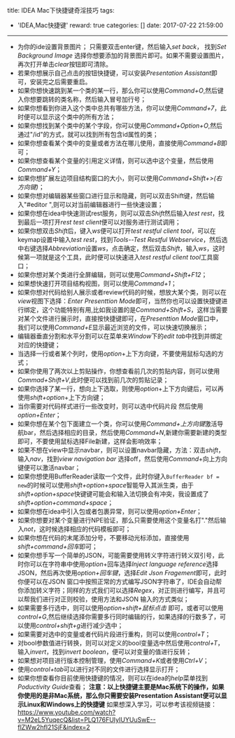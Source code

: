 title: IDEA Mac下快捷键奇淫技巧
tags:
  - 'IDEA,Mac快捷键'
reward: true
categories: []
date: 2017-07-22 21:59:00
---
* 为你的ide设置背景图片；
只需要双击enter键，然后输入*set back*， 找到*Set Background Image* 选择你想要添加的背景图片即可。如果不需要设置图片，再次打开单击*clear*按钮即可清除。
*  若果你想展示自己点击的按钮快捷键，可以安装*Presentation Assistant*即可，安装完之后需要重启。
*  如果你想快速跳到某一个类的某一行，那么你可以使用*Command+O*,然后键入你想要跳转的类名称，然后输入冒号加行号；
* 如果你想看到你进入这个类中总共有哪些方法，你可以使用*Command+7*，此时便可以显示这个类中的所有方法；
* 如果你想找到某个类中的某个字段，你可以使用*Command+Option+O*,然后通过"/id"的方式，就可以找到所有包含id属性的类；
* 如果你想查看某个类中的变量或者方法在哪儿使用，直接使用*Command+B*即可；
* 如果你想查看某个变量的引用定义详情，则可以选中这个变量，然后使用*Command+Y*；
* 如果你想扩展左边项目结构窗口的大小，则可以使用*Command+Shift+>(右方向键)*；
* 如果你想对编辑器某些窗口进行显示和隐藏，则可以双击Shift键，然后输入"#editor ",则可以对当前编辑器进行一些快速设置；
* 如果你想在idea中快速测试rest服务，则可以双击*Shift*然后输入*test rest*，找到最后一项打开*rest test client*便可以对服务进行测试调用；
* 如果你想双击*Shift*后，键入*ws*便可以打开*test restful client tool*，可以在keymap设置中输入*test rest*，找到*Tools--Test Restful Webservice*，然后选中右键选择*Abbreviation*设置*ws*，点击确定，然后双击*Shift*，输入*ws*，这时候第一项就是这个工具，此时便可以快速进入*test restful client tool*工具窗口；
* 如果你想对某个类进行全屏编辑，则可以使用*Command+Shift+F12*；
* 如果想快速打开项目结构视图，则可以使用*Command+1*；
* 如果你想对代码给别人展示或者review代码的时候，想放大某个类，则可以在*view*视图下选择：*Enter Presenttion Mode*即可，当然你也可以设置快捷键进行绑定，这个功能特别有用,比如我设置的是*Command+Shift+S*，这样当需要对某个文件进行展示时，直接按快捷键即可，在*Presenttion Mode*窗口中，我们可以使用*Command+E*显示最近浏览的文件，可以快速切换展示；
* 编辑器垂直分割和水平分割可以在菜单来*Window*下的*edit tab*中找到并绑定对应的快捷键；
* 当选择一行或者某个列时，使用*option*+上下方向键，不要使用鼠标勾选的方式；
* 如果你使用了两次以上剪贴操作，你想查看前几次的剪贴内容，则可以使用*Commad+Shift+V*,此时便可以找到前几次的剪贴记录；
* 如果你选择了某一行，想向上下选取，则使用*option*+上下方向键后，可以再使用*shift+option*+上下方向键；
* 当你需要对代码样式进行一些改变时，则可以选中代码片段 然后使用*option+Enter*；
* 如果你想在某个包下面建立一个类，你可以使用*Command+上方向键*激活导航bar，然后选择相应的目录，然后使用*Command+N*,新建你需要新建的类型即可，不要使用鼠标选择File新建，这样会影响效率；
* 如果不想在view中显示navbar，则可以设置navbar隐藏，方法：双击*shift*，输入*nav*，找到*view navigation bar* 选择off，然后使用*Command*+向上方向键便可以激活navbar；
* 如果你想使用BufferReader读取一个文件，此时你键入`BufferReader bf = new`的时候可以使用*shift+option+space*智能导入其派生类，由于 *shift+option+space*快键键可能会和输入法切换会有冲突，我设置成了*shift+option+command+space*；
* 如果你想在idea中引入包或者包裹异常，则可以使用*option+Enter*；
* 如果你想要对某个变量进行NPE验证，那么只需要使用这个变量名打"."然后输入*not*，这时候选择相应的代码模板即可；
* 如果你想在代码的末尾添加分号，不要移动光标添加，直接使用*shift+command+回车*即可；
* 如果你想手写一个简单的JSON，可能需要使用转义字符进行转义双引号，此时你可以在字符串中使用*option*+回车选择*Inject language reference*选择JSON，然后再次使用*option+回车键*，选择*Edit Json Fragement*即可，此时你便可以在JSON 窗口中按照正常的方式编写JSON字符串了，IDE会自动帮你添加转义字符；同样的方式我们可以选择*Regex*，对正则进行编写，并且可以帮我们进行对正则校验，使用方法和JSON 输入的方式类似；
* 如果需要多行选中，则可以使用*option+shift+鼠标点击* 即可，或者可以使用*control+G*,然后继续选择你需要多行同时编辑的行，如果选择的行数多了，可以使用*control+shift+g*进行减少选中；
* 如果需要对选中的变量或者代码片段进行重构，则可以使用*control+T*；
* 对bool参数值进行转换，则可以对定义的bool变量选中然后使用*control+T*，输入*invert*，找到*invert boolean*，便可以对变量的值进行反转；
* 如果想对项目进行版本控制管理，使用*Command+K*或者使用*Ctrl+V*；
* 使用*control+tab*可以进行对不同的文件进行选择显示打开；
* 如果你想查看你目前使用快捷键的情况，则可以在idea的*help*菜单找到*Poductivity Guide*查看；
**注意：以上快捷键主要是Mac系统下的操作，如果你使用的是非Mac系统，那么你只需要安装Presentation Assistant便可以显示Linux和Windows上的快捷键**
如果想深入学习，可以参考该视频链接：
<https://www.youtube.com/watch?v=M2eL5YuqecQ&list=PLQ176FUIyIUYUuSwE--flZWw2hfI21SjF&index=2>